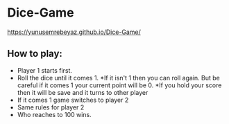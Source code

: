 # Dice-Game
https://yunusemrebeyaz.github.io/Dice-Game/

## How to play:
* Player 1 starts first.
* Roll the dice until it comes 1.
*If it isn't 1 then you can roll again. But be careful if it comes 1 your current point will be 0.
*If you hold your score then it will be save and it turns to other player 
* If it comes 1 game switches to player 2
* Same rules for player 2 
* Who reaches to 100 wins.